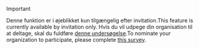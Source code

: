 > [!IMPORTANT]
> <span data-ttu-id="414a4-101">Denne funktion er i øjeblikket kun tilgængelig efter invitation.</span><span class="sxs-lookup"><span data-stu-id="414a4-101">This feature is currently available by invitation only.</span></span> <span data-ttu-id="414a4-102">Hvis du vil udpege din organisation til at deltage, skal du fuldføre [denne undersøgelse](https://aka.ms/ax2012upgrade).</span><span class="sxs-lookup"><span data-stu-id="414a4-102">To nominate your organization to participate, please complete [this survey](https://aka.ms/ax2012upgrade).</span></span> 
